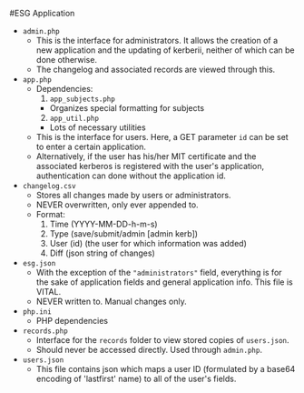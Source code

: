 #ESG Application

- `admin.php`
  * This is the interface for administrators. It allows the creation of a new application and the updating of kerberii, neither of which can be done otherwise.
  * The changelog and associated records are viewed through this.
- `app.php`
  * Dependencies:
    1. `app_subjects.php`
      * Organizes special formatting for subjects
    2. `app_util.php`
      * Lots of necessary utilities
  * This is the interface for users. Here, a GET parameter `id` can be set to enter a certain application.
  * Alternatively, if the user has his/her MIT certificate and the associated kerberos is registered with the user's application, authentication can done without the application id.
- `changelog.csv`
  * Stores all changes made by users or administrators.
  * NEVER overwritten, only ever appended to.
  * Format:
    1. Time (YYYY-MM-DD-h-m-s)
    2. Type (save/submit/admin [admin kerb])
    3. User (id) (the user for which information was added)
    4. Diff (json string of changes)
- `esg.json`
  * With the exception of the `"administrators"` field, everything is for the sake of application fields and general application info. This file is VITAL.
  * NEVER written to. Manual changes only.
- `php.ini`
  * PHP dependencies
- `records.php`
  * Interface for the `records` folder to view stored copies of `users.json`.
  * Should never be accessed directly. Used through `admin.php`.
- `users.json`
  * This file contains json which maps a user ID (formulated by a base64 encoding of 'lastfirst' name) to all of the user's fields.

